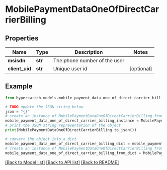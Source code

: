 # MobilePaymentDataOneOfDirectCarrierBilling


## Properties

Name | Type | Description | Notes
------------ | ------------- | ------------- | -------------
**msisdn** | **str** | The phone number of the user | 
**client_uid** | **str** | Unique user id | [optional] 

## Example

```python
from hyperswitch.models.mobile_payment_data_one_of_direct_carrier_billing import MobilePaymentDataOneOfDirectCarrierBilling

# TODO update the JSON string below
json = "{}"
# create an instance of MobilePaymentDataOneOfDirectCarrierBilling from a JSON string
mobile_payment_data_one_of_direct_carrier_billing_instance = MobilePaymentDataOneOfDirectCarrierBilling.from_json(json)
# print the JSON string representation of the object
print(MobilePaymentDataOneOfDirectCarrierBilling.to_json())

# convert the object into a dict
mobile_payment_data_one_of_direct_carrier_billing_dict = mobile_payment_data_one_of_direct_carrier_billing_instance.to_dict()
# create an instance of MobilePaymentDataOneOfDirectCarrierBilling from a dict
mobile_payment_data_one_of_direct_carrier_billing_from_dict = MobilePaymentDataOneOfDirectCarrierBilling.from_dict(mobile_payment_data_one_of_direct_carrier_billing_dict)
```
[[Back to Model list]](../README.md#documentation-for-models) [[Back to API list]](../README.md#documentation-for-api-endpoints) [[Back to README]](../README.md)


